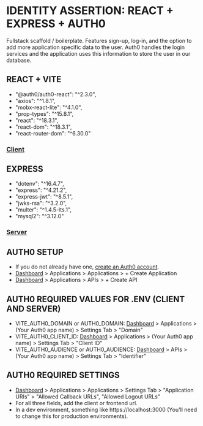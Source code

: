 # IDENTITY ASSERTION: REACT + EXPRESS + AUTH0

Fullstack scaffold / boilerplate. Features sign-up, log-in, and the option to add more application specific data to the user. Auth0 handles the login services and the application uses this information to store the user in our database.

## REACT + VITE
  - "@auth0/auth0-react": "^2.3.0",
  - "axios": "^1.8.1",
  - "mobx-react-lite": "^4.1.0",
  - "prop-types": "^15.8.1",
  - "react": "^18.3.1",
  - "react-dom": "^18.3.1",
  - "react-router-dom": "^6.30.0"

### [Client](https://github.com/havenfricke/Fullstack-Indentity-Vite-React-Express-Auth0/tree/main/Client)

## EXPRESS
  - "dotenv": "^16.4.7",
  - "express": "^4.21.2",
  - "express-jwt": "^8.5.1",
  - "jwks-rsa": "^3.2.0",
  - "multer": "^1.4.5-lts.1",
  - "mysql2": "^3.12.0"

### [Server](https://github.com/havenfricke/Fullstack-Indentity-Vite-React-Express-Auth0/tree/main/Server)

## AUTH0 SETUP
  - If you do not already have one, [create an Auth0 account](https://auth0.com/signup).
  - [Dashboard](https://manage.auth0.com/) > Applications > Applications > + Create Application
  - [Dashboard](https://manage.auth0.com/) > Applications > APIs > + Create API

## AUTH0 REQUIRED VALUES FOR .ENV (CLIENT AND SERVER)
- VITE_AUTH0_DOMAIN or AUTH0_DOMAIN: [Dashboard](https://manage.auth0.com/) > Applications > (Your Auth0 app name) > Settings Tab > "Domain"
- VITE_AUTH0_CLIENT_ID: [Dashboard](https://manage.auth0.com/) > Applications > (Your Auth0 app name) > Settings Tab > "Client ID"
- VITE_AUTH0_AUDIENCE or AUTH0_AUDIENCE: [Dashboard](https://manage.auth0.com/) > APIs > (Your Auth0 app name) > Settings Tab > "Identifier"

## AUTH0 REQUIRED SETTINGS
- [Dashboard](https://manage.auth0.com/) > Applications > Applications > Settings Tab > "Application URIs" > "Allowed Callback URLs", "Allowed Logout URLs"
- For all three fields, add the client or frontend url. 
- In a dev environment, something like https://localhost:3000 (You'll need to change this for production environments).

